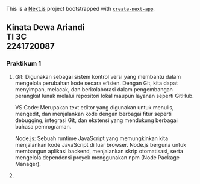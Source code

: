 This is a [Next.js](https://nextjs.org) project bootstrapped with [`create-next-app`](https://nextjs.org/docs/app/api-reference/cli/create-next-app).

## Kinata Dewa Ariandi <br> TI 3C <br> 2241720087

### Praktikum 1
1.  Git: Digunakan sebagai sistem kontrol versi yang membantu dalam mengelola perubahan kode secara efisien. Dengan Git, kita dapat menyimpan, melacak, dan berkolaborasi dalam pengembangan perangkat lunak melalui repositori lokal maupun layanan seperti GitHub.

    VS Code: Merupakan text editor yang digunakan untuk menulis, mengedit, dan menjalankan kode dengan berbagai fitur seperti debugging, integrasi Git, dan ekstensi yang mendukung berbagai bahasa pemrograman.

    Node.js: Sebuah runtime JavaScript yang memungkinkan kita menjalankan kode JavaScript di luar browser. Node.js berguna untuk membangun aplikasi backend, menjalankan skrip otomatisasi, serta mengelola dependensi proyek menggunakan npm (Node Package Manager).

2. 